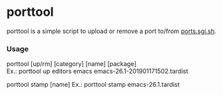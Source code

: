 # porttool

porttool is a simple script to upload or remove a port to/from [ports.sgi.sh](http://ports.sgi.sh).

### Usage

porttool [up/rm] [category] [name] [package]  
Ex.: porttool up editors emacs emacs-26.1-201901171502.tardist

porttool stamp [name]
Ex.: porttool stamp emacs-26.1.tardist
